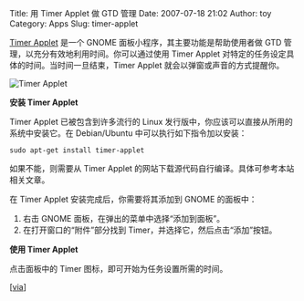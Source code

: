 Title: 用 Timer Applet 做 GTD 管理
Date: 2007-07-18 21:02
Author: toy
Category: Apps
Slug: timer-applet

[Timer Applet](http://timerapplet.sourceforge.net/) 是一个 GNOME
面板小程序，其主要功能是帮助使用者做 GTD
管理，以充分有效地利用时间。你可以通过使用 Timer Applet
对特定的任务设定具体的时间。当时间一旦结束，Timer Applet
就会以弹窗或声音的方式提醒你。

![Timer Applet](http://i.linuxtoy.org/i/2007/07/timer.jpg)

**安装 Timer Applet**

Timer Applet 已被包含到许多流行的 Linux
发行版中，你应该可以直接从所用的系统中安装它。在 Debian/Ubuntu
中可以执行如下指令加以安装：

`sudo apt-get install timer-applet`

如果不能，则需要从 Timer Applet
的网站下载源代码自行编译。具体可参考本站相关文章。

在 Timer Applet 安装完成后，你需要将其添加到 GNOME 的面板中：

1.  右击 GNOME 面板，在弹出的菜单中选择“添加到面板”。
2.  在打开窗口的“附件”部分找到 Timer，并选择它，然后点击“添加”按钮。

**使用 Timer Applet**

点击面板中的 Timer 图标，即可开始为任务设置所需的时间。

[[via](http://lifehacker.com/software/featured-linux-download/timer-applet-is-the-perfect-gtd-companion-for-linux-279017.php)]
